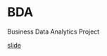# BDA
Business Data Analytics Project

[slide](https://drive.google.com/open?id=1_ozaX-UGkTjKz-X3kSGsZyvlsRLDPDLF_torhYuWI48)
